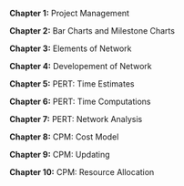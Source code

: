 **Chapter 1:** Project Management

**Chapter 2:** Bar Charts and Milestone Charts

**Chapter 3:** Elements of Network

**Chapter 4:** Developement of Network

**Chapter 5:** PERT: Time Estimates

**Chapter 6:** PERT: Time Computations

**Chapter 7:** PERT: Network Analysis

**Chapter 8:** CPM: Cost Model

**Chapter 9:** CPM: Updating

**Chapter 10:** CPM: Resource Allocation
